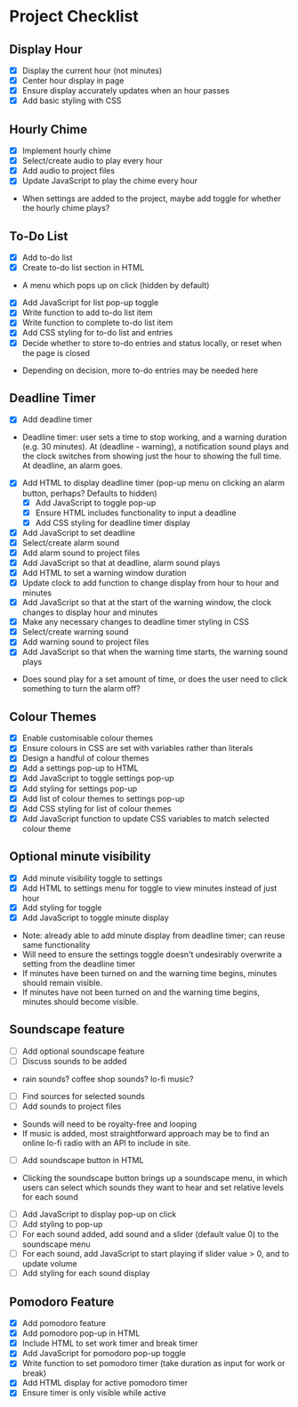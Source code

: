 # Project Checklist

## Display Hour

- [x] Display the current hour (not minutes)
- [x] Center hour display in page
- [x] Ensure display accurately updates when an hour passes
- [x] Add basic styling with CSS

## Hourly Chime

- [x] Implement hourly chime
- [x] Select/create audio to play every hour
- [x] Add audio to project files
- [x] Update JavaScript to play the chime every hour
- When settings are added to the project, maybe add toggle for whether the hourly chime plays?

## To-Do List

- [x] Add to-do list
- [x] Create to-do list section in HTML
- A menu which pops up on click (hidden by default)
- [x] Add JavaScript for list pop-up toggle
- [x] Write function to add to-do list item
- [x] Write function to complete to-do list item
- [x] Add CSS styling for to-do list and entries
- [x] Decide whether to store to-do entries and status locally, or reset when the page is closed
- Depending on decision, more to-do entries may be needed here

## Deadline Timer

- [x] Add deadline timer
- Deadline timer: user sets a time to stop working, and a warning duration (e.g. 30 minutes). At (deadline - warning), a notification sound plays and the clock switches from showing just the hour to showing the full time. At deadline, an alarm goes.
- [x] Add HTML to display deadline timer (pop-up menu on clicking an alarm button, perhaps? Defaults to hidden)
  - [x] Add JavaScript to toggle pop-up
  - [x] Ensure HTML includes functionality to input a deadline
  - [x] Add CSS styling for deadline timer display
- [x] Add JavaScript to set deadline
- [x] Select/create alarm sound
- [x] Add alarm sound to project files
- [x] Add JavaScript so that at deadline, alarm sound plays
- [x] Add HTML to set a warning window duration
- [x] Update clock to add function to change display from hour to hour and minutes
- [x] Add JavaScript so that at the start of the warning window, the clock changes to display hour and minutes
- [x] Make any necessary changes to deadline timer styling in CSS
- [x] Select/create warning sound
- [x] Add warning sound to project files
- [x] Add JavaScript so that when the warning time starts, the warning sound plays
- Does sound play for a set amount of time, or does the user need to click something to turn the alarm off?

## Colour Themes

- [x] Enable customisable colour themes
- [x] Ensure colours in CSS are set with variables rather than literals
- [x] Design a handful of colour themes
- [x] Add a settings pop-up to HTML
- [x] Add JavaScript to toggle settings pop-up
- [x] Add styling for settings pop-up
- [x] Add list of colour themes to settings pop-up
- [x] Add CSS styling for list of colour themes
- [x] Add JavaScript function to update CSS variables to match selected colour theme

## Optional minute visibility

- [x] Add minute visibility toggle to settings
- [x] Add HTML to settings menu for toggle to view minutes instead of just hour
- [x] Add styling for toggle
- [x] Add JavaScript to toggle minute display
- Note: already able to add minute display from deadline timer; can reuse same functionality
- Will need to ensure the settings toggle doesn't undesirably overwrite a setting from the deadline timer
- If minutes have been turned on and the warning time begins, minutes should remain visible.
- If minutes have not been turned on and the warning time begins, minutes should become visible.

## Soundscape feature

- [ ] Add optional soundscape feature
- [ ] Discuss sounds to be added
- rain sounds? coffee shop sounds? lo-fi music?
- [ ] Find sources for selected sounds
- [ ] Add sounds to project files
- Sounds will need to be royalty-free and looping
- If music is added, most straightforward approach may be to find an online lo-fi radio with an API to include in site.
- [ ] Add soundscape button in HTML
- Clicking the soundscape button brings up a soundscape menu, in which users can select which sounds they want to hear and set relative levels for each sound
- [ ] Add JavaScript to display pop-up on click
- [ ] Add styling to pop-up
- [ ] For each sound added, add sound and a slider (default value 0) to the soundscape menu
- [ ] For each sound, add JavaScript to start playing if slider value > 0, and to update volume
- [ ] Add styling for each sound display

## Pomodoro Feature

- [x] Add pomodoro feature
- [x] Add pomodoro pop-up in HTML
- [x] Include HTML to set work timer and break timer
- [x] Add JavaScript for pomodoro pop-up toggle
- [x] Write function to set pomodoro timer (take duration as input for work or break)
- [x] Add HTML display for active pomodoro timer
- [x] Ensure timer is only visible while active
